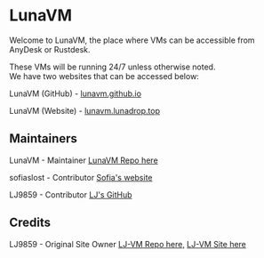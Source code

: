 # LunaVM
Welcome to LunaVM, the place where VMs can be accessible from AnyDesk or Rustdesk.

These VMs will be running 24/7 unless otherwise noted.
<br>
We have two websites that can be accessed below:

LunaVM (GitHub) - <a href="https://lunavm.github.io">lunavm.github.io</a>

LunaVM (Website) - <a href="https://lunavm.lunadrop.top">lunavm.lunadrop.top</a>

## Maintainers
LunaVM - Maintainer <a href="https://github.com/LunaVM/LunaVM.github.io/tree/main">LunaVM Repo here</a>

sofiaslost - Contributor <a href="https://sofiaslost.co.uk">Sofia's website</a>

LJ9859 - Contributor <a href="https://github.com/LJ9859">LJ's GitHub</a>

## Credits
LJ9859 - Original Site Owner <a href="https://github.com/LJ-VM/lj-vm.github.io">LJ-VM Repo here,</a> <a href="https://lj-vm.github.io">LJ-VM Site here</a>
